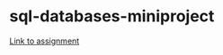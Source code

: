 # sql-databases-miniproject

[Link to assignment](https://datsoftlyngby.github.io/soft2020spring/resources/0448f50c-MP1-4.pdf)
